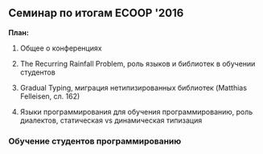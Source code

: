 ## Семинар по итогам ECOOP '2016 

**План:**

1.	Общее о конференциях

2.	The Recurring Rainfall Problem, 
	роль языков и библиотек в обучении студентов
	
3.	Gradual Typing, миграция нетипизированных библиотек
	(Matthias Felleisen, сл. 162)
	
4.	Языки программирования для обучения программированию,
	роль диалектов, статическая vs динамическая типизация


### Обучение студентов программированию 


